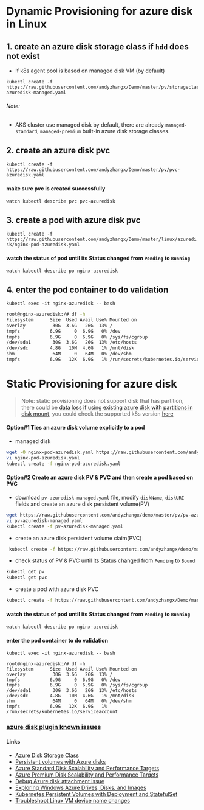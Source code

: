 # Dynamic Provisioning for azure disk in Linux
## 1. create an azure disk storage class if `hdd` does not exist
 - If k8s agent pool is based on managed disk VM (by default)
```
kubectl create -f https://raw.githubusercontent.com/andyzhangx/Demo/master/pv/storageclass-azuredisk-managed.yaml
```

###### Note: 
 - AKS cluster use managed disk by default, there are already `managed-standard`, `managed-premium` built-in azure disk storage classes.

## 2. create an azure disk pvc
```kubectl create -f https://raw.githubusercontent.com/andyzhangx/Demo/master/pv/pvc-azuredisk.yaml```
#### make sure pvc is created successfully
```watch kubectl describe pvc pvc-azuredisk```

## 3. create a pod with azure disk pvc
```kubectl create -f https://raw.githubusercontent.com/andyzhangx/Demo/master/linux/azuredisk/nginx-pod-azuredisk.yaml```

#### watch the status of pod until its Status changed from `Pending` to `Running`
```watch kubectl describe po nginx-azuredisk```

## 4. enter the pod container to do validation
```kubectl exec -it nginx-azuredisk -- bash```

```sh
root@nginx-azuredisk:/# df -h
Filesystem      Size  Used Avail Use% Mounted on
overlay          30G  3.6G   26G  13% /
tmpfs           6.9G     0  6.9G   0% /dev
tmpfs           6.9G     0  6.9G   0% /sys/fs/cgroup
/dev/sda1        30G  3.6G   26G  13% /etc/hosts
/dev/sdc        4.8G   10M  4.6G   1% /mnt/disk
shm              64M     0   64M   0% /dev/shm
tmpfs           6.9G   12K  6.9G   1% /run/secrets/kubernetes.io/serviceaccount
```
# Static Provisioning for azure disk
 > Note: static provisioning does not support disk that has partition, there could be [data loss if using existing azure disk with partitions in disk mount](https://github.com/andyzhangx/demo/blob/master/issues/azuredisk-issues.md#10-data-loss-if-using-existing-azure-disk-with-partitions-in-disk-mount), you could check the supported k8s version [here](https://github.com/andyzhangx/demo/blob/master/issues/azuredisk-issues.md#10-data-loss-if-using-existing-azure-disk-with-partitions-in-disk-mount)
#### Option#1 Ties an azure disk volume explicitly to a pod
 - managed disk
```sh
wget -O nginx-pod-azuredisk.yaml https://raw.githubusercontent.com/andyzhangx/Demo/master/linux/azuredisk/nginx-pod-azuredisk-static-mgrdisk.yaml
vi nginx-pod-azuredisk.yaml
kubectl create -f nginx-pod-azuredisk.yaml
```

#### Option#2 Create an azure disk PV & PVC and then create a pod based on PVC
 - download `pv-azuredisk-managed.yaml` file, modify `diskName`, `diskURI` fields and create an azure disk persistent volume(PV)
```sh
wget https://raw.githubusercontent.com/andyzhangx/demo/master/pv/pv-azuredisk-managed.yaml
vi pv-azuredisk-managed.yaml
kubectl create -f pv-azuredisk-managed.yaml
```

 - create an azure disk persistent volume claim(PVC)
```sh
 kubectl create -f https://raw.githubusercontent.com/andyzhangx/demo/master/pv/pvc-azuredisk-static.yaml
```

 - check status of PV & PVC until its Status changed from `Pending` to `Bound`
 ```sh
 kubectl get pv
 kubectl get pvc
 ```
 
 - create a pod with azure disk PVC
```sh
kubectl create -f https://raw.githubusercontent.com/andyzhangx/Demo/master/linux/azuredisk/nginx-pod-azuredisk.yaml
```

#### watch the status of pod until its Status changed from `Pending` to `Running`
```watch kubectl describe po nginx-azuredisk```

#### enter the pod container to do validation
```kubectl exec -it nginx-azuredisk -- bash```

```
root@nginx-azuredisk:/# df -h
Filesystem      Size  Used Avail Use% Mounted on
overlay          30G  3.6G   26G  13% /
tmpfs           6.9G     0  6.9G   0% /dev
tmpfs           6.9G     0  6.9G   0% /sys/fs/cgroup
/dev/sda1        30G  3.6G   26G  13% /etc/hosts
/dev/sdc        4.8G   10M  4.6G   1% /mnt/disk
shm              64M     0   64M   0% /dev/shm
tmpfs           6.9G   12K  6.9G   1% /run/secrets/kubernetes.io/serviceaccount
```

### [azure disk plugin known issues](https://github.com/andyzhangx/demo/blob/master/issues/azuredisk-issues.md)

#### Links
 - [Azure Disk Storage Class](https://kubernetes.io/docs/concepts/storage/storage-classes/#azure-disk)
 - [Persistent volumes with Azure disks](https://docs.microsoft.com/en-us/azure/aks/azure-disks-dynamic-pv)
 - [Azure Standard Disk Scalability and Performance Targets](https://docs.microsoft.com/en-us/azure/virtual-machines/windows/standard-storage?toc=%2Fazure%2Fstorage%2Fblobs%2Ftoc.json#scalability-and-performance-targets)
 - [Azure Premium Disk Scalability and Performance Targets](https://docs.microsoft.com/en-us/azure/virtual-machines/windows/premium-storage#premium-storage-disk-limits)
 - [Debug Azure disk attachment issue](https://github.com/andyzhangx/Demo/blob/master/linux/azuredisk/azuredisk-attachment-debugging.md)
 - [Exploring Windows Azure Drives, Disks, and Images](https://blogs.msdn.microsoft.com/windowsazurestorage/2012/06/27/exploring-windows-azure-drives-disks-and-images/)
 - [Kubernetes Persistent Volumes with Deployment and StatefulSet](https://akomljen.com/kubernetes-persistent-volumes-with-deployment-and-statefulset/)
 - [Troubleshoot Linux VM device name changes](https://learn.microsoft.com/en-us/troubleshoot/azure/virtual-machines/linux/troubleshoot-device-names-problems)
